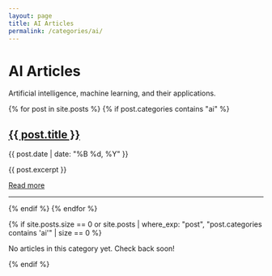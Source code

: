 ```yaml
---
layout: page
title: AI Articles
permalink: /categories/ai/
---
```


# AI Articles

Artificial intelligence, machine learning, and their applications.

<div class="post-list">
  {% for post in site.posts %}
    {% if post.categories contains "ai" %}
      <div class="post-preview">
        <h2><a href="{{ post.url | relative_url }}">{{ post.title }}</a></h2>
        <p class="post-meta">{{ post.date | date: "%B %d, %Y" }}</p>
        <p>{{ post.excerpt }}</p>
        <a href="{{ post.url | relative_url }}">Read more</a>
      </div>
      <hr>
    {% endif %}
  {% endfor %}
</div>

{% if site.posts.size == 0 or site.posts | where_exp: "post", "post.categories contains 'ai'" | size == 0 %}
  <p>No articles in this category yet. Check back soon!</p>
{% endif %} 